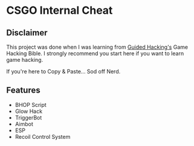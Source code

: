# CSGO Internal Cheat

## Disclaimer
This project was done when I was learning from [Guided Hacking's](https://guidedhacking.com/) Game Hacking Bible. I strongly recommend you start here if 
you want to learn game hacking.


If you're here to Copy & Paste... Sod off Nerd.

## Features
- BHOP Script
- Glow Hack
- TriggerBot
- Aimbot
- ESP
- Recoil Control System

